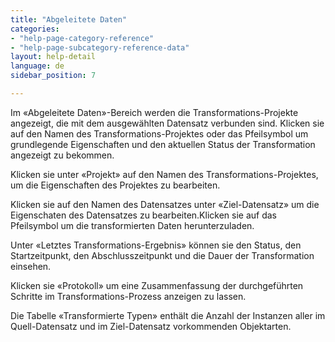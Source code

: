 ```yaml
---
title: "Abgeleitete Daten"
categories:
- "help-page-category-reference"
- "help-page-subcategory-reference-data"
layout: help-detail
language: de
sidebar_position: 7

---
```


Im &laquo;Abgeleitete Daten&raquo;-Bereich werden die Transformations-Projekte angezeigt, die mit dem ausgewählten Datensatz verbunden sind. Klicken sie auf den Namen des Transformations-Projektes oder das Pfeilsymbol um grundlegende Eigenschaften und den aktuellen Status der Transformation angezeigt zu bekommen.

Klicken sie unter &laquo;Projekt&raquo; auf den Namen des Transformations-Projektes, um die Eigenschaften des Projektes zu bearbeiten.

Klicken sie auf den Namen des Datensatzes unter &laquo;Ziel-Datensatz&raquo; um die Eigenschaten des Datensatzes zu bearbeiten.Klicken sie auf das Pfeilsymbol um die transformierten Daten herunterzuladen.

Unter &laquo;Letztes Transformations-Ergebnis&raquo; können sie den Status, den Startzeitpunkt, den Abschlusszeitpunkt und die Dauer der Transformation einsehen.

Klicken sie &laquo;Protokoll&raquo; um eine Zusammenfassung der durchgeführten Schritte im Transformations-Prozess anzeigen zu lassen.

Die Tabelle &laquo;Transformierte Typen&raquo; enthält die Anzahl der Instanzen aller im Quell-Datensatz und im Ziel-Datensatz vorkommenden Objektarten.
